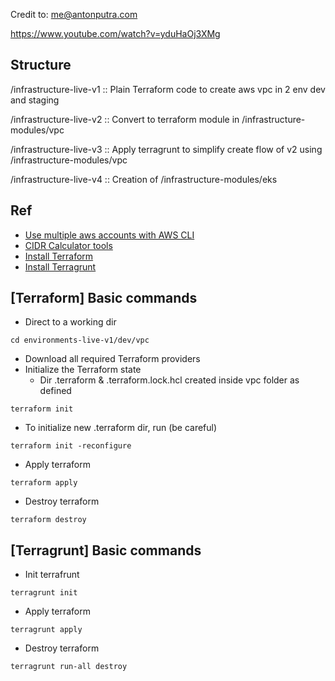 Credit to: me@antonputra.com

https://www.youtube.com/watch?v=yduHaOj3XMg

## Structure
/infrastructure-live-v1 :: Plain Terraform code to create aws vpc in 2 env dev and staging

/infrastructure-live-v2 :: Convert to terraform module in /infrastructure-modules/vpc

/infrastructure-live-v3 :: Apply terragrunt to simplify create flow of v2 using /infrastructure-modules/vpc

/infrastructure-live-v4 :: Creation of /infrastructure-modules/eks

## Ref
- [Use multiple aws accounts with AWS CLI](https://dev.to/hmintoh/how-to-use-multiple-aws-accounts-with-the-aws-cli-3lge)
- [CIDR Calculator tools](https://www.ipaddressguide.com/cidr)
- [Install Terraform](https://developer.hashicorp.com/terraform/downloads)
- [Install Terragrunt](https://terragrunt.gruntwork.io/docs/getting-started/install/)


## [Terraform] Basic commands
- Direct to a working dir
```
cd environments-live-v1/dev/vpc 
```

- Download all required Terraform providers
- Initialize the Terraform state
    - Dir .terraform & .terraform.lock.hcl created inside vpc folder as defined
```
terraform init
```
- To initialize new .terraform dir, run (be careful)
```
terraform init -reconfigure
```

- Apply terraform
```
terraform apply
```

- Destroy terraform
```
terraform destroy
```


## [Terragrunt] Basic commands
- Init terrafrunt
```
terragrunt init
```

- Apply terraform
```
terragrunt apply
```

- Destroy terraform
```
terragrunt run-all destroy
```